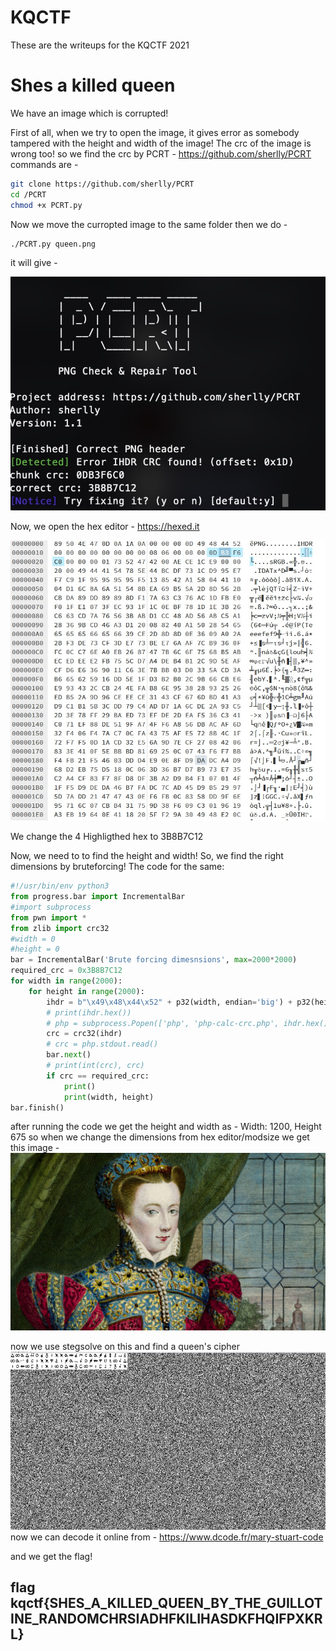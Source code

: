 # KQCTF
These are the writeups for the KQCTF 2021
# Shes a killed queen

We have an image which is corrupted!

First of all, when we try to open the image, it gives error as somebody tampered with the height and width of the image!
The crc of the image is wrong too!
so we find the crc by PCRT - 
https://github.com/sherlly/PCRT
commands are - 
```bash
git clone https://github.com/sherlly/PCRT
cd /PCRT
chmod +x PCRT.py
```
Now we move the curropted image to the same folder then we do - 
```bash
./PCRT.py queen.png
```






it will give  - 











![pcrt.jpg](./pcrt.jpg)






Now, we open the hex editor -
https://hexed.it








![hexedit(crc).jpg](./hexedit(crc).jpg)





We change the 4 Highligthed hex to 3B8B7C12




Now, we need to to find the height and width!
So, we find the right dimensions by bruteforcing!
The code for the same:

```py
#!/usr/bin/env python3
from progress.bar import IncrementalBar
#import subprocess
from pwn import *
from zlib import crc32
#width = 0
#height = 0
bar = IncrementalBar('Brute forcing dimesnsions', max=2000*2000)
required_crc = 0x3B8B7C12
for width in range(2000):
    for height in range(2000):
        ihdr = b"\x49\x48\x44\x52" + p32(width, endian='big') + p32(height, endian='big') + b"\x08\x06\x00\x00\x00"
        # print(ihdr.hex())
        # php = subprocess.Popen(['php', 'php-calc-crc.php', ihdr.hex()], stdout=subprocess.PIPE)
        crc = crc32(ihdr)
        # crc = php.stdout.read()
        bar.next()
        # print(int(crc), crc)
        if crc == required_crc:
            print()
            print(width, height)
bar.finish()
```


after running the code we get the height and width as - 
Width: 1200, Height 675
so when we change the dimensions from hex editor/modsize we get this image -
![queen-uncorrputed.png.png](./queen-uncorrputed.png.png)

now we use stegsolve on this and find a queen's cipher
![queen-cipher.jpg](./queen-cipher.jpg)
now we can decode it online from -
https://www.dcode.fr/mary-stuart-code

 and we get the flag!
## flag kqctf{SHES_A_KILLED_QUEEN_BY_THE_GUILLOTINE_RANDOMCHRSIADHFKILIHASDKFHQIFPXKRL}
